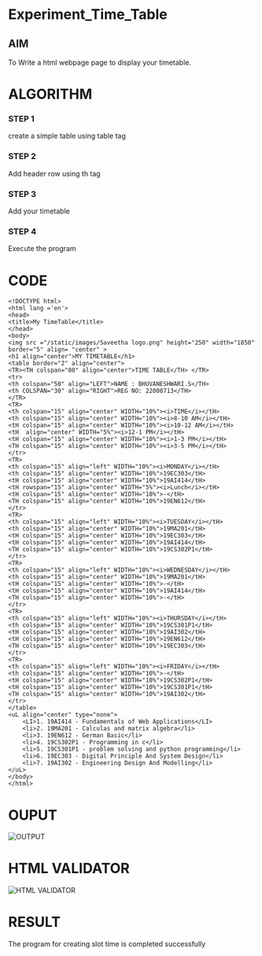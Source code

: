 # Experiment_Time_Table

## AIM
To Write a html webpage page to display your timetable.

# ALGORITHM
### STEP 1
create a simple table using table tag

### STEP 2
Add header row using th tag

### STEP 3
Add your timetable

### STEP 4
Execute the program

# CODE
```
<!DOCTYPE html>
<html lang ='en'>
<head>
<title>My TimeTable</title>
</head>
<body>
<img src ="/static/images/Saveetha logo.png" height="250" width="1850" border="5" align= "center" >
<h1 align="center">MY TIMETABLE</h1>
<table border="2" align="center">
<TR><TH colspan="80" align="center">TIME TABLE</TH> </TR>
<tr>
<th colspan="50" align="LEFT">NAME : BHUVANESHWARI.S</TH>
<th COLSPAN="30" align="RIGHT">REG NO: 22008713</TH>
</TR>
<TR>
<th colspan="15" align="center" WIDTH="10%"><i>TIME</i></tH>
<th colspan="15" align="center" WIDTH="10%"><i>8-10 AM</i></tH>
<tH colspan="15" align="center" WIDTH="10%"><i>10-12 AM</i></tH>
<tH  align="center" WIDTH="5%"><i>12-1 PM</i></tH>
<tH colspan="15" align="center" WIDTH="10%"><i>1-3 PM</i></tH>
<TH colspan="15" align="center" WIDTH="10%"><i>3-5 PM</i></tH>
</tr>
<TR>
<th colspan="15" align="left" WIDTH="10%"><i>MONDAY</i></tH>
<th colspan="15" align="center" WIDTH="10%">19EC303</tH>
<tH colspan="15" align="center" WIDTH="10%">19AI414</tH>
<tH rowspan="15" align="center" WIDTH="5%"><i>Lunch</i></tH>
<tH colspan="15" align="center" WIDTH="10%">-</tH>
<TH colspan="15" align="center" WIDTH="10%">19EN612</tH>
</tr>
<TR>
<th colspan="15" align="left" WIDTH="10%"><i>TUESDAY</i></tH>
<th colspan="15" align="center" WIDTH="10%">19MA201</tH>
<tH colspan="15" align="center" WIDTH="10%">19EC303</tH>
<tH colspan="15" align="center" WIDTH="10%">19AI414</tH>
<TH colspan="15" align="center" WIDTH="10%">19CS302P1</tH>
</tr>
<TR>
<th colspan="15" align="left" WIDTH="10%"><i>WEDNESDAY</i></tH>
<th colspan="15" align="center" WIDTH="10%">19MA201</tH>
<tH colspan="15" align="center" WIDTH="10%">-</tH>
<tH colspan="15" align="center" WIDTH="10%">19AI414</tH>
<TH colspan="15" align="center" WIDTH="10%">-</tH>
</tr>
<TR>
<th colspan="15" align="left" WIDTH="10%"><i>THURSDAY</i></tH>
<th colspan="15" align="center" WIDTH="10%">19CS301P1</tH>
<tH colspan="15" align="center" WIDTH="10%">19AI302</tH>
<tH colspan="15" align="center" WIDTH="10%">19EN612</tH>
<TH colspan="15" align="center" WIDTH="10%">19EC303</tH>
</tr>
<TR>
<th colspan="15" align="left" WIDTH="10%"><i>FRIDAY</i></tH>
<th colspan="15" align="center" WIDTH="10%">-</tH>
<tH colspan="15" align="center" WIDTH="10%">19CS302P1</tH>
<tH colspan="15" align="center" WIDTH="10%">19CS301P1</tH>
<TH colspan="15" align="center" WIDTH="10%">19AI302</tH>
</tr>
</table>
<uL align="center" type="none">
    <LI>1. 19AI414 - Fundamentals of Web Applications</LI>
    <li>2. 19MA201 - Calculas and matrix algebra</li>
    <li>3. 19EN612 - German Basic</li>
    <li>4. 19CS302P1 - Programming in c</li>
    <li>5. 19CS301P1 - problem solving and python programming</li>
    <li>6. 19EC303 - Digital Principle And System Design</li>
    <li>7. 19AI302 - Engineering Design And Modelling</li>
</uL>
</body>
</html>
```


# OUPUT
![OUTPUT](http://bhuvana.student.saveetha.in:8000/static/images/out.png?raw=true)

# HTML VALIDATOR
![HTML VALIDATOR](http://bhuvana.student.saveetha.in:8000/static/images/valid.png?raw=true)

# RESULT
The program for creating slot time is completed successfully


